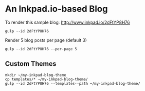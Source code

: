 # An Inkpad.io-based Blog

To render this sample blog: http://www.inkpad.io/2dFtYP8H76

    gulp --id 2dFtYP8H76


Render 5 blog posts per page (default 3)

    gulp --id 2dFtYP8H76 --per-page 5


## Custom Themes

    mkdir ~/my-inkpad-blog-theme
    cp templates/* ~/my-inkpad-blog-theme/
    gulp --id 2dFtYP8H76 --templates--path ~/my-inkpad-blog-theme/

